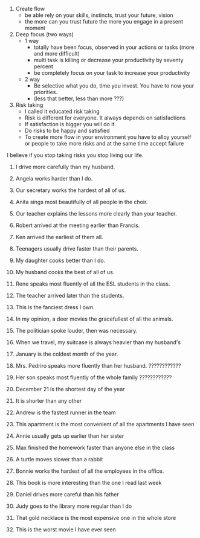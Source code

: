 
1. Create flow 
   - be able rely on your skills, instincts, trust your future, vision
   - the more can you trust future the more you engage in a present moment
2. Deep focus (two ways)
    - 1 way
      - totally have been focus, observed in your actions or tasks (more and more difficult)
      - multi task is killing or decrease your productivity by seventy percent
      - be completely focus on your task to increase your productivity
    - 2 way 
      - Be selective what you do, time you invest. You have to now your priorities.
      - (less that better, less than more ???)
3. Risk taking
   - I called it educated risk taking
   - Risk is different for everyone. It always depends on satisfactions
   - If satisfaction is bigger you will do it.
   - Do risks to be happy and satisfied
   - To create more flow in your environment you have to alloy yourself or people to take more risks and at the same time accept failure

I believe if you stop taking risks you stop living our life.

1. I drive more carefully than my husband.
2. Angela works harder than I do.
3. Our secretary works the hardest of all of us.
4. Anita sings most beautifully of all people in the choir.
5. Our teacher explains the lessons more clearly than your teacher.
6. Robert arrived at the meeting earlier than Francis.
7. Ken arrived the earliest of them all.
8. Teenagers usually drive faster than their parents.
9. My daughter cooks better than I do.
10. My husband cooks the best of all of us.
11. Rene speaks most fluently of all the ESL students in the class.
12. The teacher arrived later than the students.


1. This is the fanciest dress I own.
2. In my opinion, a deer movies the gracefullest of all the animals.
3. The politician spoke louder, then was necessary.
4. When we travel, my suitcase is always heavier than my husband's
5. January is the coldest month of the year.
6. Mrs. Pedriro speaks more fluently than her husband. ????????????
7. Her son speaks most fluently of the whole family    ????????????
8. December 21 is the shortest day of the year
9. It is shorter than any other
10. Andrew is the fastest runner in the team
11. This apartment is the most convenient of all the apartments I have seen
12. Annie usually gets up earlier than her sister
13. Max finished the homework faster than anyone else in the class
14. A turtle moves slower than a rabbit
15. Bonnie works the hardest of all the employees in the office.
16. This book is more interesting than the one I read last week
17. Daniel drives more careful than his father
18. Judy goes to the library more regular than I do
19. That gold necklace is the most expensive one in the whole store
20. This is the worst movie I have ever seen